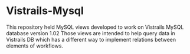 # Vistrails-Mysql
This repository held MySQL views developed to work on Vistrails MySQL database version 1.02
Those views are intended to help query data in Vistrails DB which has a different way to implement relations between elements of workflows.
